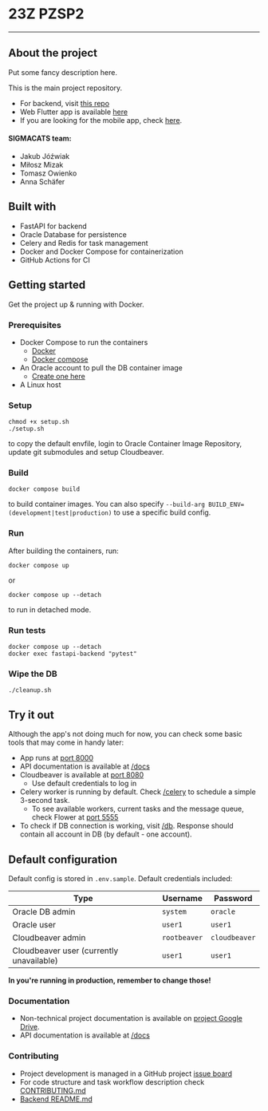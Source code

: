 # 23Z PZSP2

---

## About the project 
Put some fancy description here.

This is the main project repository. 
- For backend, visit [this repo](https://github.com/SNURTEL/sigmacats-backend)
- Web Flutter app is available [here](https://github.com/SNURTEL/sigmacats-web)
- If you are looking for the mobile app, check [here](https://github.com/SNURTEL/sigmacats-mobile).

#### SIGMACATS team:
- Jakub Jóźwiak
- Miłosz Mizak
- Tomasz Owienko
- Anna Schäfer

## Built with
- FastAPI for backend
- Oracle Database for persistence
- Celery and Redis for task management
- Docker and Docker Compose for containerization
- GitHub Actions for CI

## Getting started

Get the project up & running with Docker.

### Prerequisites
- Docker Compose to run the containers
  - [Docker](https://docs.docker.com/engine/install/)
  - [Docker compose](https://docs.docker.com/compose/install/)
- An Oracle account to pull the DB container image
  - [Create one here](https://profile.oracle.com/myprofile/account/create-account.jspx)
- A Linux host

### Setup 
```shell
chmod +x setup.sh
./setup.sh
```
to copy the default envfile, login to Oracle Container Image Repository, update git submodules and setup Cloudbeaver.

### Build
```shell
docker compose build
```
to build container images. You can also specify `--build-arg BUILD_ENV=(development|test|production)` to use a specific build config.

### Run
After building the containers, run:
```shell
docker compose up
```
or 
```shell
docker compose up --detach
```
to run in detached mode.

### Run tests
```shell
docker compose up --detach
docker exec fastapi-backend "pytest"
```

### Wipe the DB
```shell
./cleanup.sh
```

## Try it out

Although the app's not doing much for now, you can check some basic tools that may come in handy later:
- App runs at [port 8000](localhost:8000)
- API documentation is available at [/docs](localhost:8000/docs)
- Cloudbeaver is available at [port 8080](localhost:8080)
  - Use default credentials to log in
- Celery worker is running by default. Check [/celery](localhost:8000/celery) to schedule a simple 3-second task.
  - To see available workers, current tasks and the message queue, check Flower at [port 5555](localhost:5555)
- To check if DB connection is working, visit [/db](localhost:8000/db). Response should contain all account in DB 
  (by default - one account).

## Default configuration
Default config is stored in `.env.sample`. Default credentials included:

| Type            | Username | Password |
|-----------------|----------|----------|
| Oracle DB admin | `system`  | `oracle`  |
| Oracle user  | `user1` | `user1` |
| Cloudbeaver admin | `rootbeaver` | `cloudbeaver` |
| Cloudbeaver user (currently unavailable) | `user1` | `user1` |

**In you're running in production, remember to change those!**

### Documentation
- Non-technical project documentation is available on [project Google Drive](https://drive.google.com/drive/folders/1Zp6dHEMV8WkCuym4bZPDuKnoiORsDU2a).
- API documentation is available at [/docs](localhost:8000/docs) 

### Contributing
- Project development is managed in a GitHub project [issue board](https://github.com/users/SNURTEL/projects/1/views/1)
- For code structure and task workflow description check [CONTRIBUTING.md](CONTRIBUTING.md)
- [Backend README.md](backend/README.md)
